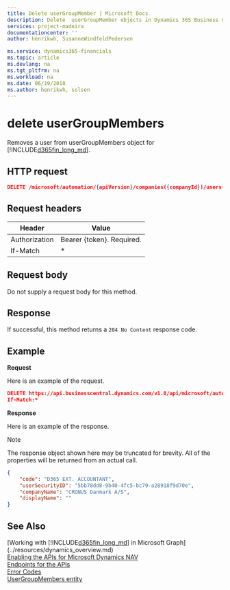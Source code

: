 ```yaml
---
title: Delete userGroupMember | Microsoft Docs
description: Delete  userGroupMember objects in Dynamics 365 Business Central.
services: project-madeira
documentationcenter: ''
author: henrikwh, SusanneWindfeldPedersen

ms.service: dynamics365-financials
ms.topic: article
ms.devlang: na
ms.tgt_pltfrm: na
ms.workload: na
ms.date: 06/19/2018
ms.author: henrikwh, solsen
---
```


# delete userGroupMembers
Removes a user from userGroupMembers object for [!INCLUDE[d365fin_long_md](../../includes/d365fin_long_md.md)].

## HTTP request

```json
DELETE /microsoft/automation/{apiVersion}/companies({companyId})/users({userSecurityID})/userGroupMembers('{code}',{userSecurityID},'{companyName}')

```

## Request headers
|Header|Value|
|------|-----|
|Authorization  |Bearer {token}. Required. |
|If-Match|*|
## Request body
Do not supply a request body for this method.

## Response
If successful, this method returns a ```204 No Content``` response code.

## Example

**Request**

Here is an example of the request.
```json
DELETE https://api.businesscentral.dynamics.com/v1.0/api/microsoft/automation/beta/companies({{companyId}})/users({{securityId}})/userGroupMembers('D365%20EXT.%20ACCOUNTANT',82ae94d5-3445-47de-8668-714b5113a9c2,'mycompany')
If-Match:*
```

**Response**

Here is an example of the response. 

> [!NOTE]  
>   The response object shown here may be truncated for brevity. All of the properties will be returned from an actual call.

```json
{
    "code": "D365 EXT. ACCOUNTANT",
    "userSecurityID": "5bb78dd8-9b40-4fc5-bc79-a28918f9d70e",
    "companyName": "CRONUS Danmark A/S",
    "displayName": ""
}
```
<!-- 
```xml
<EntityType Name="userGroupMember">
    <Key>
        <PropertyRef Name="code" />
        <PropertyRef Name="userSecurityID" />
        <PropertyRef Name="companyName" />
    </Key>
    <Property Name="code" Type="Edm.String" Nullable="false" MaxLength="20" />
    <Property Name="userSecurityID" Type="Edm.Guid" Nullable="false" />
    <Property Name="companyName" Type="Edm.String" Nullable="false" MaxLength="30" />
    <Property Name="displayName" Type="Edm.String" MaxLength="50" />
    <NavigationProperty Name="userGroup" Type="Microsoft.NAV.userGroup" ContainsTarget="true" />
    <NavigationProperty Name="user" Type="Microsoft.NAV.user" ContainsTarget="true" />
    <NavigationProperty Name="automationCompany" Type="Microsoft.NAV.automationCompany" ContainsTarget="true" />
</EntityType>
```
 -->

## See Also
[Working with [!INCLUDE[d365fin_long_md](../../includes/d365fin_long_md.md)] in Microsoft Graph](../resources/dynamics_overview.md)  
[Enabling the APIs for Microsoft Dynamics NAV](../../enabling-apis-for-dynamics-nav.md)  
[Endpoints for the APIs](../../endpoints-apis-for-dynamics.md)  
[Error Codes](../dynamics_error_codes.md)  
[UserGroupMembers entity](../resources/dynamics_microsoft_automation_userGroupMembers.md)  
